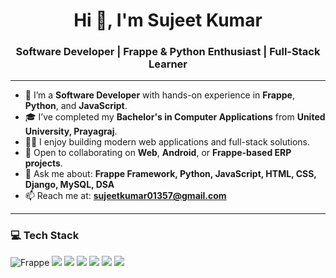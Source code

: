 <h1 align="center">Hi 👋, I'm Sujeet Kumar</h1>
<h3 align="center">Software Developer | Frappe & Python Enthusiast | Full-Stack Learner</h3>

---

- 💼 I’m a **Software Developer** with hands-on experience in **Frappe**, **Python**, and **JavaScript**.
- 🎓 I’ve completed my **Bachelor's in Computer Applications** from **United University, Prayagraj**.
- 👨‍💻 I enjoy building modern web applications and full-stack solutions.
- 🤝 Open to collaborating on **Web**, **Android**, or **Frappe-based ERP projects**.
- 💬 Ask me about: **Frappe Framework, Python, JavaScript, HTML, CSS, Django, MySQL, DSA**
- 📫 Reach me at: **sujeetkumar01357@gmail.com**

---

### 💻 Tech Stack

<p align="left">
  <img src="https://img.shields.io/badge/Frappe-0099CC?style=for-the-badge&logo=frappe&logoColor=white" alt="Frappe"/>
  <img src="https://img.shields.io/badge/Python-3776AB?style=for-the-badge&logo=python&logoColor=white"/>
  <img src="https://img.shields.io/badge/JavaScript-F7DF1E?style=for-the-badge&logo=javascript&logoColor=black"/>
  <img src="https://img.shields.io/badge/Django-092E20?style=for-the-badge&logo=django&logoColor=white"/>
  <img src="https://img.shields.io/badge/HTML5-E34F26?style=for-the-badge&logo=html5&logoColor=white"/>
  <img src="https://img.shields.io/badge/CSS3-1572B6?style=for-the-badge&logo=css3&logoColor=white"/>
  <img src="https://img.shields.io/badge/MySQL-005C84?style=for-the-badge&logo=mysql&logoColor=white"/>
</p>
